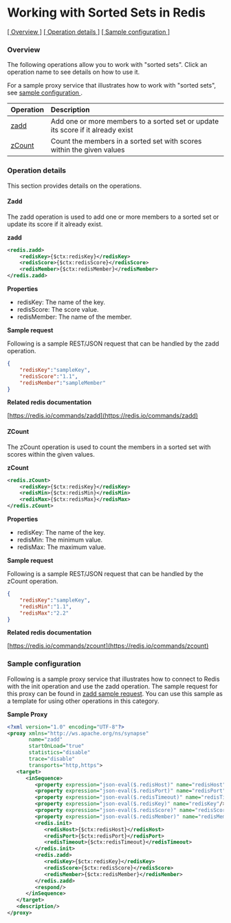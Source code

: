 # Working with Sorted Sets in Redis

[[  Overview ]](#overview)  [[ Operation details ]](#operation-details)  [[  Sample configuration  ]](#sample-configuration)

### Overview 
The following operations allow you to work with "sorted sets". Click an operation name to see details on how to use it.

For a sample proxy service that illustrates how to work with "sorted sets", see [  sample configuration  ](#sample-configuration).

| Operation        | Description |
| ------------- |:-------------|
| [zadd](#zadd)    | Add one or more members to a sorted set or update its score if it already exist |
| [zCount](#zCount)    | Count the members in a sorted set with scores within the given values |

### Operation details
This section provides details on the operations.

#### Zadd
The zadd operation is used to add one or more members to a sorted set or update its score if it already exist.

**zadd**
```xml
<redis.zadd>
    <redisKey>{$ctx:redisKey}</redisKey>
    <redisScore>{$ctx:redisScore}</redisScore>
    <redisMember>{$ctx:redisMember}</redisMember>
</redis.zadd>
```

**Properties**
* redisKey: The name of the key.
* redisScore: The score value.
* redisMember: The name of the member.

**Sample request**

Following is a sample REST/JSON request that can be handled by the zadd operation.

```json
{
    "redisKey":"sampleKey",
    "redisScore":"1.1",
    "redisMember":"sampleMember"
}
```

**Related redis documentation**

[https://redis.io/commands/zadd](https://redis.io/commands/zadd)

#### ZCount
The zCount operation is used to count the members in a sorted set with scores within the given values.

**zCount**
```xml
<redis.zCount>
    <redisKey>{$ctx:redisKey}</redisKey>
    <redisMin>{$ctx:redisMin}</redisMin>
    <redisMax>{$ctx:redisMax}</redisMax>
</redis.zCount>
```

**Properties**
* redisKey: The name of the key.
* redisMin: The minimum value.
* redisMax: The maximum value.

**Sample request**

Following is a sample REST/JSON request that can be handled by the zCount operation.

```json
{
    "redisKey":"sampleKey",
    "redisMin":"1.1",
    "redisMax":"2.2"
}
```

**Related redis documentation**

[https://redis.io/commands/zcount](https://redis.io/commands/zcount)

### Sample configuration
Following is a sample proxy service that illustrates how to connect to Redis with the init operation and use the zadd operation. The sample request for this proxy can be found in [zadd sample request](#request). You can use this sample as a template for using other operations in this category.

**Sample Proxy**
```xml
<?xml version="1.0" encoding="UTF-8"?>
<proxy xmlns="http://ws.apache.org/ns/synapse"
       name="zadd"
       startOnLoad="true"
       statistics="disable"
       trace="disable"
       transports="http,https">
   <target>
      <inSequence>
         <property expression="json-eval($.redisHost)" name="redisHost"/>
         <property expression="json-eval($.redisPort)" name="redisPort"/>
         <property expression="json-eval($.redisTimeout)" name="redisTimeout"/>
         <property expression="json-eval($.redisKey)" name="redisKey"/>
         <property expression="json-eval($.redisScore)" name="redisScore"/>
         <property expression="json-eval($.redisMember)" name="redisMember"/>
         <redis.init>
            <redisHost>{$ctx:redisHost}</redisHost>
            <redisPort>{$ctx:redisPort}</redisPort>
            <redisTimeout>{$ctx:redisTimeout}</redisTimeout>
         </redis.init>
         <redis.zadd>
            <redisKey>{$ctx:redisKey}</redisKey>
            <redisScore>{$ctx:redisScore}</redisScore>
            <redisMember>{$ctx:redisMember}</redisMember>
         </redis.zadd>
         <respond/>
      </inSequence>
   </target>
   <description/>
</proxy>                                
```